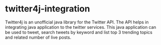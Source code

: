 # twitter4j-integration
Twitter4j is an unofficial java library for the Twitter API. The API helps in integrating java application to the twitter services.
This java application can be used to tweet, search tweets by keyword and list top 3 trending topics and related number of live posts. 

